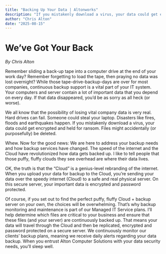 ```yaml
---
title: "Backing Up Your Data | Altonworks"
description: "If you mistakenly download a virus, your data could get encrypted and held for ransom."
author: "Chris Alton"
date: "2025-08-15"
---
```


# We’ve Got Your Back
*By Chris Alton*


Remember sliding a back-up tape into a computer drive at the end of your work day? Remember forgetting to load the tape, then praying no data was lost overnight? While those tape-drive-backup-days are over for most companies, continuous backup support is a vital part of your IT system. Your computers and server contain a lot of important data that you depend on every day. If that data disappeared, you’d be as sorry as all heck (or worse).

We all know that the possibility of losing vital company data is very real. Hard drives can fail. Someone could steal your laptop. Disasters like fires, floods and earthquakes happen. If you mistakenly download a virus, your data could get encrypted and held for ransom. Files might accidentally (or purposefully) be deleted.

Whew. Now for the good news: We are here to address your backup needs and how backup services have changed. The speed of the internet and the Cloud have revolutionized how data gets backed up. I like to tell people that those puffy, fluffy clouds they see overhead are where their data lives.

OK, the truth is that the “Cloud” is a genius-level rebranding of the internet. When you upload your data for backup to the Cloud, you’re sending your data over the speedy internet (Cloud) to a safe and real physical server. On this secure server, your important data is encrypted and password protected.

Of course, if you set out to find the perfect puffy, fluffy Cloud + backup server on your own, the choices will be overwhelming. That’s why backup monitoring and maintenance is part of our Managed IT Service plans. I’ll help determine which files are critical to your business and ensure that these files (and your server) are continuously backed up. That means your data will travel through the Cloud and then be replicated, encrypted and password protected on a secure server. We continuously monitor our clients’ backup plans, meaning we receive daily alerts regarding your data backup. When you entrust Alton Computer Solutions with your data security needs, you’ll sleep well.
